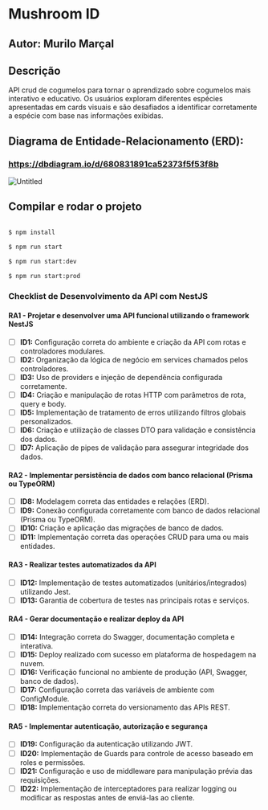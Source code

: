 # Mushroom ID

## Autor: Murilo Marçal

## Descrição

API crud de cogumelos para tornar o aprendizado sobre cogumelos mais interativo e educativo. Os usuários exploram diferentes espécies apresentadas em cards visuais e são desafiados a identificar corretamente a espécie com base nas informações exibidas.

## Diagrama de Entidade-Relacionamento (ERD):

  ### https://dbdiagram.io/d/680831891ca52373f5f53f8b

  ![Untitled](https://github.com/user-attachments/assets/42502a90-4eff-4669-bf9d-2c718d279f86)

## Compilar e rodar o projeto

```bash

$ npm install

$ npm run start

$ npm run start:dev

$ npm run start:prod
```

### Checklist de Desenvolvimento da API com NestJS

#### RA1 - Projetar e desenvolver uma API funcional utilizando o framework NestJS

- [ ] **ID1:** Configuração correta do ambiente e criação da API com rotas e controladores modulares.
- [ ] **ID2:** Organização da lógica de negócio em services chamados pelos controladores.
- [ ] **ID3:** Uso de providers e injeção de dependência configurada corretamente.
- [ ] **ID4:** Criação e manipulação de rotas HTTP com parâmetros de rota, query e body.
- [ ] **ID5:** Implementação de tratamento de erros utilizando filtros globais personalizados.
- [ ] **ID6:** Criação e utilização de classes DTO para validação e consistência dos dados.
- [ ] **ID7:** Aplicação de pipes de validação para assegurar integridade dos dados.

#### RA2 - Implementar persistência de dados com banco relacional (Prisma ou TypeORM)

- [ ] **ID8:** Modelagem correta das entidades e relações (ERD).
- [ ] **ID9:** Conexão configurada corretamente com banco de dados relacional (Prisma ou TypeORM).
- [ ] **ID10:** Criação e aplicação das migrações de banco de dados.
- [ ] **ID11:** Implementação correta das operações CRUD para uma ou mais entidades.

#### RA3 - Realizar testes automatizados da API

- [ ] **ID12:** Implementação de testes automatizados (unitários/integrados) utilizando Jest.
- [ ] **ID13:** Garantia de cobertura de testes nas principais rotas e serviços.

#### RA4 - Gerar documentação e realizar deploy da API

- [ ] **ID14:** Integração correta do Swagger, documentação completa e interativa.
- [ ] **ID15:** Deploy realizado com sucesso em plataforma de hospedagem na nuvem.
- [ ] **ID16:** Verificação funcional no ambiente de produção (API, Swagger, banco de dados).
- [ ] **ID17:** Configuração correta das variáveis de ambiente com ConfigModule.
- [ ] **ID18:** Implementação correta do versionamento das APIs REST.

#### RA5 - Implementar autenticação, autorização e segurança

- [ ] **ID19:** Configuração da autenticação utilizando JWT.
- [ ] **ID20:** Implementação de Guards para controle de acesso baseado em roles e permissões.
- [ ] **ID21:** Configuração e uso de middleware para manipulação prévia das requisições.
- [ ] **ID22:** Implementação de interceptadores para realizar logging ou modificar as respostas antes de enviá-las ao cliente.

